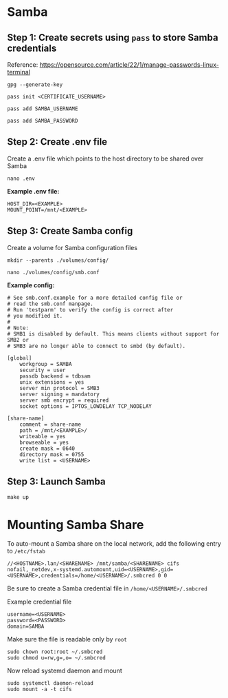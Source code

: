 # Samba

## Step 1: Create secrets using `pass` to store Samba credentials

Reference: https://opensource.com/article/22/1/manage-passwords-linux-terminal

```
gpg --generate-key

pass init <CERTIFICATE_USERNAME>

pass add SAMBA_USERNAME

pass add SAMBA_PASSWORD
```

## Step 2: Create .env file

Create a .env file which points to the host directory to be shared over Samba

```
nano .env
```

**Example .env file:**
```
HOST_DIR=<EXAMPLE>
MOUNT_POINT=/mnt/<EXAMPLE>
```

## Step 3: Create Samba config

Create a volume for Samba configuration files

```
mkdir --parents ./volumes/config/
```

```
nano ./volumes/config/smb.conf
```

**Example config:**

```
# See smb.conf.example for a more detailed config file or
# read the smb.conf manpage.
# Run 'testparm' to verify the config is correct after
# you modified it.
#
# Note:
# SMB1 is disabled by default. This means clients without support for SMB2 or
# SMB3 are no longer able to connect to smbd (by default).

[global]
    workgroup = SAMBA
    security = user
    passdb backend = tdbsam
    unix extensions = yes
    server min protocol = SMB3
    server signing = mandatory
    server smb encrypt = required
    socket options = IPTOS_LOWDELAY TCP_NODELAY

[share-name]
    comment = share-name
    path = /mnt/<EXAMPLE>/
    writeable = yes
    browseable = yes
    create mask = 0640
    directory mask = 0755
    write list = <USERNAME>
```

## Step 3: Launch Samba

```
make up
```


# Mounting Samba Share

To auto-mount a Samba share on the local network, add the following entry to `/etc/fstab`


```
//<HOSTNAME>.lan/<SHARENAME> /mnt/samba/<SHARENAME> cifs nofail,_netdev,x-systemd.automount,uid=<USERNAME>,gid=<USERNAME>,credentials=/home/<USERNAME>/.smbcred 0 0
```

Be sure to create a Samba credential file in `/home/<USERNAME>/.smbcred`

Example credential file

```
username=<USERNAME>
password=<PASSWORD>
domain=SAMBA
```

Make sure the file is readable only by `root`

```
sudo chown root:root ~/.smbcred
sudo chmod u=rw,g=,o= ~/.smbcred
```

Now reload systemd daemon and mount

```
sudo systemctl daemon-reload
sudo mount -a -t cifs
```
